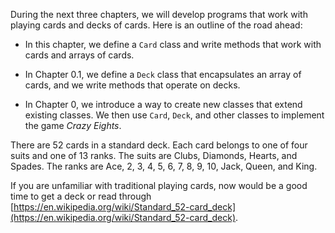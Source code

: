 During the next three chapters, we will develop programs that work with playing cards and decks of cards.
Here is an outline of the road ahead:



*  In this chapter, we define a `Card` class and write methods that work with cards and arrays of cards.

*  In Chapter 0.1, we define a `Deck` class that encapsulates an array of cards, and we write methods that operate on decks.

*  In Chapter 0, we introduce a way to create new classes that extend existing classes.
We then use `Card`, `Deck`, and other classes to implement the game *Crazy Eights*.





There are 52 cards in a standard deck.
Each card belongs to one of four suits and one of 13 ranks.
The suits are Clubs, Diamonds, Hearts, and Spades.
The ranks are Ace, 2, 3, 4, 5, 6, 7, 8, 9, 10, Jack, Queen, and King.

If you are unfamiliar with traditional playing cards, now would be a good time to get a deck or read through [https://en.wikipedia.org/wiki/Standard_52-card_deck](https://en.wikipedia.org/wiki/Standard_52-card_deck).
